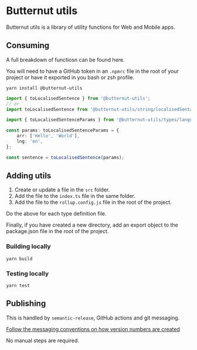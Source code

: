 # Butternut utils

Butternut utils is a library of utility functions for Web and Mobile apps.

## Consuming

A full breakdown of functiosn can be found here.

You will need to have a GitHub token in an `.npmrc` file in the root of your project or have it exported in you bash or zsh profile.

`yarn install @butternut-utils`

```ts
import { toLocalisedSentence } from '@butternut-utils';
// or
import toLocalisedSentence from '@butternut-utils/string/localisedSentance';

import { toLocalisedSentenceParams } from '@butternut-utils/types/language';

const params: toLocalisedSentenceParams = {
	arr: ['Hello', 'World'],
	lng: 'en',
};

const sentence = toLocalisedSentence(params);
```

## Adding utils

1. Create or update a file in the `src` folder.
2. Add the file to the `index.ts` file in the same folder.
3. Add the file to the `rollup.config.js` file in the root of the project.

Do the above for each type definition file.

Finally, if you have created a new directory, add an export object to the package.json file in the root of the project.

### Building locally

`yarn build`

### Testing locally

`yarn test`

## Publishing

This is handled by `semantic-release`, GitHub actions and git messaging.

[Follow the messaging conventions on how version numbers are created](https://github.com/semantic-release/semantic-release?tab=readme-ov-file#commit-message-format)

No manual steps are required.

